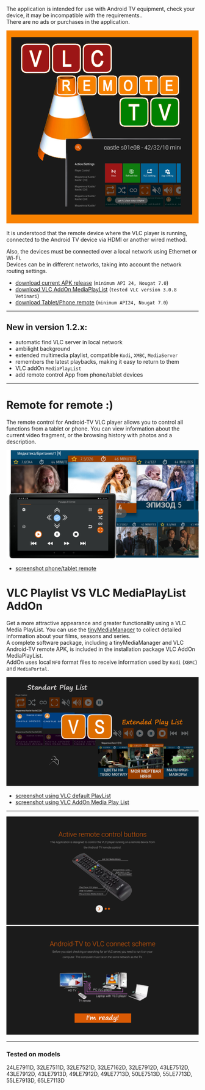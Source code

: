 
The application is intended for use with Android TV equipment, check your device, it may be incompatible with the requirements..  
There are no ads or purchases in the application.  

![VLC Android-TV remote](img/banner600x600b.png)

It is understood that the remote device where the VLC player is running, connected to the Android TV device via HDMI or another wired method.  

Also, the devices must be connected over a local network using Ethernet or Wi-Fi.  
Devices can be in different networks, taking into account the network routing settings.  

- [download current APK release](https://github.com/CloneTV/VLC-TV-Remote/releases/download/1.2.0/avlctv-remote-release.apk) (`minimum API 24, Nougat 7.0`)
- [download VLC AddOn MediaPlayList](https://github.com/CloneTV/VLC-TV-Remote/releases/download/1.2.0/VLCAddOnMediaPlayList.exe) (`tested VLC version 3.0.8 Vetinari`)
- [download Tablet/Phone remote](https://github.com/CloneTV/VLC-TV-Remote/releases/download/1.2.0/vlcatv-phone-tablet-remote-release.apk) (`minimum API24, Nougat 7.0`)

---

## New in version 1.2.x:

- automatic find VLC server in local network  
- ambilight background  
- extended multimedia playlist, compatible `Kodi`, `XMBC`, `MediaServer`  
- remembers the latest playbacks, making it easy to return to them  
- VLC addOn `MediaPlayList`  
- add remote control App from phone/tablet devices  

---

# Remote for remote :)

The remote control for Android-TV VLC player allows you to control all functions from a tablet or phone. 
You can view information about the current video fragment, or the browsing history with photos and a description.  

![VLC Android-TV remote - phone/tablet remote](img/atvremote-poster.png)  

- [screenshot phone/tablet remote](phone-tablet-remote-Page.md)  


# VLC Playlist VS VLC MediaPlayList AddOn

Get a more attractive appearance and greater functionality using a VLC Media PlayList.  You can use the [tinyMediaManager](https://www.tinymediamanager.org/) to collect detailed information about your films, seasons and series.  
A complete software package, including a tinyMediaManager and VLC Android-TV remote APK, is included in the installation package VLC AddOn MediaPlayList.  
AddOn uses local `NFO` format files to receive information used by `Kodi` (`XBMC`) and `MediaPortal`.  

![VLC Android-TV remote - screencap 1](img/playlistVSplaylist.png)  

- [screenshot using VLC default PlayList](VLC-default-PlayList-Page.md)  
- [screenshot using VLC AddOn Media Play List](VLC-Media-PlayList-Page.md)

---

![VLC Android-TV remote - screencap Help page 1](img/avlctv-remote-5700834.png)
![VLC Android-TV remote - screencap Help page 2](img/avlctv-remote-5700842.png)

---

### Tested on models

24LE7911D, 32LE7511D, 32LE7521D, 32LE7162D, 32LE7912D, 43LE7512D, 43LE7912D, 43LE7913D, 49LE7912D, 49LE7713D, 50LE7513D, 55LE7713D, 55LE7913D, 65LE7113D  
